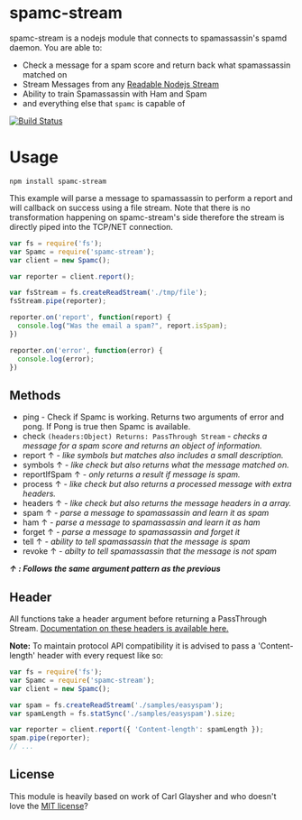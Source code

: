 # spamc-stream

spamc-stream is a nodejs module that connects to spamassassin's spamd daemon. You are able to:

  - Check a message for a spam score and return back what spamassassin matched on
  - Stream Messages from any [Readable Nodejs Stream](https://nodejs.org/api/stream.html#stream_class_stream_readable)
  - Ability to train Spamassassin with Ham and Spam
  - and everything else that `spamc` is capable of


[![Build Status](https://travis-ci.org/schahriar/spamc-stream.svg)](https://travis-ci.org/schahriar/spamc-stream)

# Usage
```
npm install spamc-stream
```

This example will parse a message to spamassassin to perform a report and will callback on success using a file stream. Note that there is no transformation happening on spamc-stream's side therefore the stream is directly piped into the TCP/NET connection. 

```javascript
var fs = require('fs');
var Spamc = require('spamc-stream');
var client = new Spamc();

var reporter = client.report();

var fsStream = fs.createReadStream('./tmp/file');
fsStream.pipe(reporter);

reporter.on('report', function(report) {
  console.log("Was the email a spam?", report.isSpam);
})

reporter.on('error', function(error) {
  console.log(error);
})
```

## Methods
- ping - Check if Spamc is working. Returns two arguments of error and pong. If Pong is true then Spamc is available.
- check `(headers:Object) Returns: PassThrough Stream` - *checks a message for a spam score and returns an object of information.* 
- report ↑ - *like symbols but matches also includes a small description.*
- symbols ↑  - *like check but also returns what the message matched on.*
- reportIfSpam ↑ - *only returns a result if message is spam.*
- process ↑ - *like check but also returns a processed message with extra headers.*
- headers ↑ - *like check but also returns the message headers in a array.*
- spam ↑ - *parse a message to spamassassin and learn it as spam*
- ham ↑ - *parse a message to spamassassin and learn it as ham*
- forget ↑ - *parse a message to spamassassin and forget it*
- tell ↑ - *ability to tell spamassassin that the message is spam*
- revoke ↑ - *abilty to tell spamassassin that the message is not spam*

***↑ : Follows the same argument pattern as the previous***

## Header
All functions take a header argument before returning a PassThrough Stream. [Documentation on these headers is available here.](https://svn.apache.org/repos/asf/spamassassin/trunk/spamd/PROTOCOL)

**Note:** To maintain protocol API compatibility it is advised to pass a 'Content-length' header with every request like so:
```javascript
var fs = require('fs');
var Spamc = require('spamc-stream');
var client = new Spamc();

var spam = fs.createReadStream('./samples/easyspam');
var spamLength = fs.statSync('./samples/easyspam').size;

var reporter = client.report({ 'Content-length': spamLength });
spam.pipe(reporter);
// ...
```

## License
This module is heavily based on work of Carl Glaysher and who doesn't love the [MIT license](https://raw.githubusercontent.com/schahriar/blackwall/master/LICENSE)?